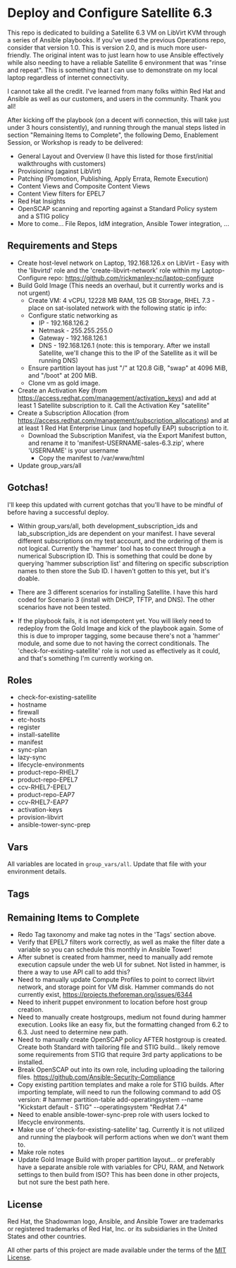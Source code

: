 # Deploy and Configure Satellite 6.3
This repo is dedicated to building a Satellite 6.3 VM on LibVirt KVM through a series of Ansible playbooks. If you've used the previous Operations repo, consider that version 1.0. This is version 2.0, and is much more user-friendly. The original intent was to just learn how to use Ansible effectively while also needing to have a reliable Satellite 6 environment that was "rinse and repeat". This is something that I can use to demonstrate on my local laptop regardless of internet connectivity.

I cannot take all the credit. I've learned from many folks within Red Hat and Ansible as well as our customers, and users in the community. Thank you all!


After kicking off the playbook (on a decent wifi connection, this will take just under 3 hours consistently), and running through the manual steps listed in section "Remaining Items to Complete", the following Demo, Enablement Session, or Workshop is ready to be delivered:

 - General Layout and Overview (I have this listed for those first/initial walkthroughs with customers)
 - Provisioning (against LibVirt)
 - Patching (Promotion, Publishing, Apply Errata, Remote Execution)
 - Content Views and Composite Content Views
 - Content View filters for EPEL7
 - Red Hat Insights
 - OpenSCAP scanning and reporting against a Standard Policy system and a STIG policy
 - More to come... File Repos, IdM integration, Ansible Tower integration, ...


## Requirements and Steps

- Create host-level network on Laptop, 192.168.126.x on LibVirt - Easy with the 'libvirtd' role and the 'create-libvirt-network' role within my Laptop-Configure repo: https://github.com/rickmanley-nc/laptop-configure
- Build Gold Image (This needs an overhaul, but it currently works and is not urgent)
  - Create VM: 4 vCPU, 12228 MB RAM, 125 GB Storage, RHEL 7.3 - place on sat-isolated network with the following static ip info:
  - Configure static networking as
    - IP -  192.168.126.2
    - Netmask - 255.255.255.0
    - Gateway - 192.168.126.1
    - DNS - 192.168.126.1 (note: this is temporary. After we install Satellite, we'll change this to the IP of the Satellite as it will be running DNS)
  - Ensure partition layout has just "/" at 120.8 GiB, "swap" at 4096 MiB, and "/boot" at 200 MiB.
  - Clone vm as gold image.
- Create an Activation Key (from https://access.redhat.com/management/activation_keys) and add at least 1 Satellite subscription to it. Call the Activation Key "satellite"
- Create a Subscription Allocation (from https://access.redhat.com/management/subscription_allocations) and at at least 1 Red Hat Enterprise Linux (and hopefully EAP) subscription to it.
  - Download the Subscription Manifest, via the Export Manifest button, and rename it to 'manifest-USERNAME-sales-6.3.zip', where 'USERNAME' is your username
    - Copy the manifest to /var/www/html
- Update group_vars/all

## Gotchas!

I'll keep this updated with current gotchas that you'll have to be mindful of before having a successful deploy.

- Within group_vars/all, both development_subscription_ids and lab_subscription_ids are dependent on your manifest. I have several different subscriptions on my test account, and the ordering of them is not logical. Currently the 'hammer' tool has to connect through a numerical Subscription ID. This is something that could be done by querying 'hammer subscription list' and filtering on specific subscription names to then store the Sub ID. I haven't gotten to this yet, but it's doable.

- There are 3 different scenarios for installing Satellite. I have this hard coded for Scenario 3 (install with DHCP, TFTP, and DNS). The other scenarios have not been tested.

- If the playbook fails, it is not idempotent yet. You will likely need to redeploy from the Gold Image and kick of the playbook again. Some of this is due to improper tagging, some because there's not a 'hammer' module, and some due to not having the correct conditionals. The 'check-for-existing-satellite' role is not used as effectively as it could, and that's something I'm currently working on.


## Roles

- check-for-existing-satellite
- hostname
- firewall
- etc-hosts
- register
- install-satellite
- manifest
- sync-plan
- lazy-sync
- lifecycle-environments
- product-repo-RHEL7
- product-repo-EPEL7
- ccv-RHEL7-EPEL7
- product-repo-EAP7
- ccv-RHEL7-EAP7
- activation-keys
- provision-libvirt
- ansible-tower-sync-prep

## Vars

All variables are located in `group_vars/all`. Update that file with your environment details.

## Tags


## Remaining Items to Complete

- Redo Tag taxonomy and make tag notes in the 'Tags' section above.
- Verify that EPEL7 filters work correctly, as well as make the filter date a variable so you can schedule this monthly in Ansible Tower!
- After subnet is created from hammer, need to manually add remote execution capsule under the web UI for subnet. Not listed in hammer, is there a way to use API call to add this?
- Need to manually update Compute Profiles to point to correct libvirt network, and storage point for VM disk. Hammer commands do not currently exist, https://projects.theforeman.org/issues/6344
- Need to inherit puppet environment to location before host group creation.
- Need to manually create hostgroups, medium not found during hammer execution. Looks like an easy fix, but the formatting changed from 6.2 to 6.3. Just need to determine new path.
- Need to manually create OpenSCAP policy AFTER hostgroup is created. Create both Standard with tailoring file and STIG build... likely remove some requirements from STIG that require 3rd party applications to be installed.
- Break OpenSCAP out into its own role, including uploading the tailoring files. https://github.com/Ansible-Security-Compliance
- Copy existing partition templates and make a role for STIG builds. After importing template, will need to run the following command to add OS version: # hammer partition-table add-operatingsystem --name "Kickstart default - STIG" --operatingsystem "RedHat 7.4"
- Need to enable ansible-tower-sync-prep role with users locked to lifecycle environments.
- Make use of 'check-for-existing-satellite' tag. Currently it is not utilized and running the playbook will perform actions when we don't want them to.
- Make role notes
- Update Gold Image Build with proper partition layout... or preferably have a separate ansible role with variables for CPU, RAM, and Network settings to then build from ISO? This has been done in other projects, but not sure the best path here.

## License

Red Hat, the Shadowman logo, Ansible, and Ansible Tower are trademarks or registered trademarks of Red Hat, Inc. or its subsidiaries in the United States and other countries.

All other parts of this project are made available under the terms of the [MIT License](LICENSE).

